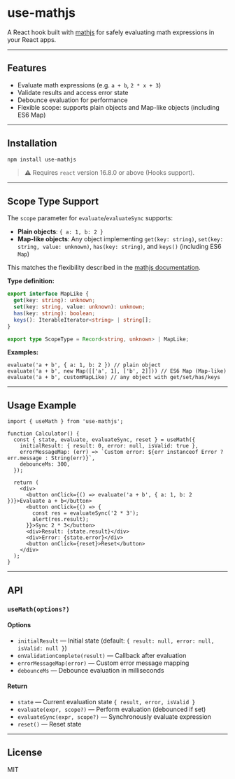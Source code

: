 # use-mathjs

A React hook built with [mathjs](https://mathjs.org) for safely evaluating math expressions in your React apps.

---

## Features

- Evaluate math expressions (e.g. `a + b`, `2 * x + 3`)
- Validate results and access error state
- Debounce evaluation for performance
- Flexible scope: supports plain objects and Map-like objects (including ES6 Map)

---

## Installation

```bash
npm install use-mathjs
```

> ⚠️ Requires `react` version 16.8.0 or above (Hooks support).

---

## Scope Type Support

The `scope` parameter for `evaluate`/`evaluateSync` supports:

- **Plain objects**: `{ a: 1, b: 2 }`
- **Map-like objects**: Any object implementing `get(key: string)`, `set(key: string, value: unknown)`, `has(key: string)`, and `keys()` (including ES6 `Map`)

This matches the flexibility described in the [mathjs documentation](https://mathjs.org/docs/expressions/parsing.html#scope).

**Type definition:**
```typescript
export interface MapLike {
  get(key: string): unknown;
  set(key: string, value: unknown): unknown;
  has(key: string): boolean;
  keys(): IterableIterator<string> | string[];
}

export type ScopeType = Record<string, unknown> | MapLike;
```

**Examples:**
```tsx
evaluate('a + b', { a: 1, b: 2 }) // plain object
evaluate('a + b', new Map([['a', 1], ['b', 2]])) // ES6 Map (Map-like)
evaluate('a + b', customMapLike) // any object with get/set/has/keys
```

---

## Usage Example

```tsx
import { useMath } from 'use-mathjs';

function Calculator() {
  const { state, evaluate, evaluateSync, reset } = useMath({
    initialResult: { result: 0, error: null, isValid: true },
    errorMessageMap: (err) => `Custom error: ${err instanceof Error ? err.message : String(err)}`,
    debounceMs: 300,
  });

  return (
    <div>
      <button onClick={() => evaluate('a + b', { a: 1, b: 2 })}>Evaluate a + b</button>
      <button onClick={() => {
        const res = evaluateSync('2 * 3');
        alert(res.result);
      }}>Sync 2 * 3</button>
      <div>Result: {state.result}</div>
      <div>Error: {state.error}</div>
      <button onClick={reset}>Reset</button>
    </div>
  );
}
```

---

## API

### `useMath(options?)`

#### Options

- `initialResult` — Initial state (default: `{ result: null, error: null, isValid: null }`)
- `onValidationComplete(result)` — Callback after evaluation
- `errorMessageMap(error)` — Custom error message mapping
- `debounceMs` — Debounce evaluation in milliseconds

#### Return

- `state` — Current evaluation state `{ result, error, isValid }`
- `evaluate(expr, scope?)` — Perform evaluation (debounced if set)
- `evaluateSync(expr, scope?)` — Synchronously evaluate expression
- `reset()` — Reset state

---

## License

MIT
